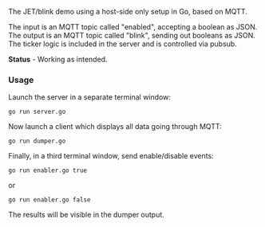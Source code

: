 The JET/blink demo using a host-side only setup in Go, based on MQTT.

The input is an MQTT topic called "enabled", accepting a boolean as JSON.
The output is an MQTT topic called "blink", sending out booleans as JSON.
The ticker logic is included in the server and is controlled via pubsub.

**Status** - Working as intended.

### Usage

Launch the server in a separate terminal window:

    go run server.go

Now launch a client which displays all data going through MQTT:

    go run dumper.go

Finally, in a third terminal window, send enable/disable events:

    go run enabler.go true

or

    go run enabler.go false

The results will be visible in the dumper output.
